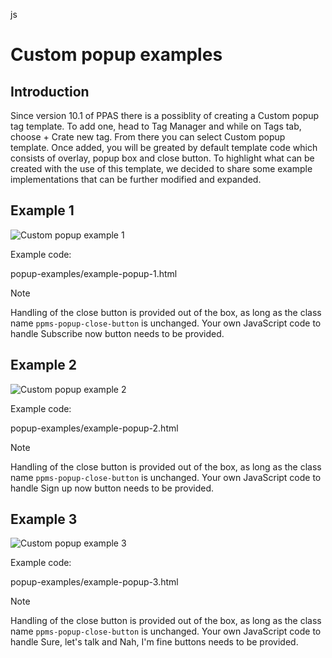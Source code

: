 <div class="default-domain">

js

</div>

# Custom popup examples

## Introduction

Since version 10.1 of PPAS there is a possiblity of creating a
<span class="title-ref">Custom popup</span> tag template. To add one,
head to <span class="title-ref">Tag Manager</span> and while on
<span class="title-ref">Tags</span> tab, choose
<span class="title-ref">+ Crate new tag</span>. From there you can
select <span class="title-ref">Custom popup</span> template. Once added,
you will be greated by default template code which consists of overlay,
popup box and close button. To highlight what can be created with the
use of this template, we decided to share some example implementations
that can be further modified and expanded.

## Example 1

![Custom popup example 1](/pstatic/images/tm_popup_examples/example-popup-1.png)

Example code:

<div class="literalinclude" data-language="html">

popup-examples/example-popup-1.html

</div>

<div class="note">

<div class="title">

Note

</div>

Handling of the close button is provided out of the box, as long as the
class name `ppms-popup-close-button` is unchanged. Your own JavaScript
code to handle <span class="title-ref">Subscribe now</span> button needs
to be provided.

</div>

## Example 2

![Custom popup example 2](/pstatic/images/tm_popup_examples/example-popup-2.png)

Example code:

<div class="literalinclude" data-language="html">

popup-examples/example-popup-2.html

</div>

<div class="note">

<div class="title">

Note

</div>

Handling of the close button is provided out of the box, as long as the
class name `ppms-popup-close-button` is unchanged. Your own JavaScript
code to handle <span class="title-ref">Sign up now</span> button needs
to be provided.

</div>

## Example 3

![Custom popup example 3](/pstatic/images/tm_popup_examples/example-popup-3.png)

Example code:

<div class="literalinclude" data-language="html">

popup-examples/example-popup-3.html

</div>

<div class="note">

<div class="title">

Note

</div>

Handling of the close button is provided out of the box, as long as the
class name `ppms-popup-close-button` is unchanged. Your own JavaScript
code to handle <span class="title-ref">Sure, let's talk</span> and
<span class="title-ref">Nah, I'm fine</span> buttons needs to be
provided.

</div>
